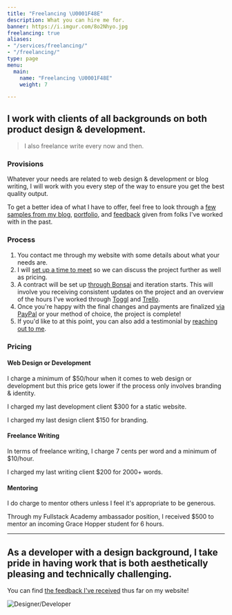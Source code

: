 ```yaml
---
title: "Freelancing \U0001F48E️"
description: What you can hire me for.
banner: https://i.imgur.com/8o2Nhyo.jpg
freelancing: true
aliases:
- "/services/freelancing/"
- "/freelancing/"
type: page
menu:
  main:
    name: "Freelancing \U0001F48E"
    weight: 7

---
```

## I work with clients of all backgrounds on both product design & development.

> I also freelance write every now and then.

### Provisions

Whatever your needs are related to web design & development or blog writing, I will work with you every step of the way to ensure you get the best quality output.

To get a better idea of what I have to offer, feel free to look through a [few samples from my blog](/blog), [portfolio](/portfolio), and [feedback](/services/reviews) given from folks I've worked with in the past.

### Process

1. You contact me through my website with some details about what your needs are.
2. I will [set up a time to meet](//calendly.com/fvcproductions) so we can discuss the project further as well as pricing.
3. A contract will be set up [through Bonsai](//www.hellobonsai.com) and iteration starts. This will involve you receiving consistent updates on the project and an overview of the hours I've worked through [Toggl](//toggl.com/) and [Trello](//trello.com).
4. Once you're happy with the final changes and payments are finalized [via PayPal](//paypal.me/fvcproductions) or your method of choice, the project is complete!
5. If you'd like to at this point, you can also add a testimonial by [reaching out to me](/contact).

### Pricing

#### Web Design or Development

I charge a minimum of $50/hour when it comes to web design or development but this price gets lower if the process only involves branding & identity.

I charged my last development client $300 for a static website.

I charged my last design client $150 for branding.

#### Freelance Writing

In terms of freelance writing, I charge 7 cents per word and a minimum of $10/hour.

I charged my last writing client $200 for 2000+ words.

#### Mentoring

I do charge to mentor others unless I feel it's appropriate to be generous.

Through my Fullstack Academy ambassador position, I received $500 to mentor an incoming Grace Hopper student for 6 hours.

---

## As a developer with a design background, I take pride in having work that is both aesthetically pleasing and technically challenging.

You can find [the feedback I've received](/reviews/) thus far on my website!

![Designer/Developer](https://i.imgur.com/hD3rQiK.jpg)
